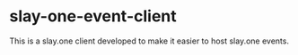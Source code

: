 # slay-one-event-client
This is a slay.one client developed to make it easier to host slay.one events. 
